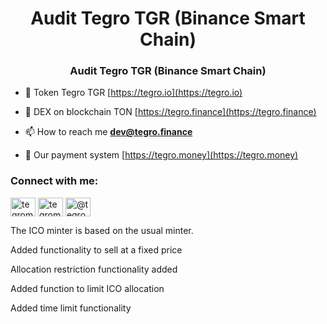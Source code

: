 <h1 align="center">Audit Tegro TGR (Binance Smart Chain)</h1>
<h3 align="center">Audit Tegro TGR (Binance Smart Chain)</h3>

- 📄 Token Tegro TGR [https://tegro.io](https://tegro.io)

- 📝 DEX on blockchain TON [https://tegro.finance](https://tegro.finance)

- 📫 How to reach me **dev@tegro.finance**

- 💬 Our payment system [https://tegro.money](https://tegro.money)

<h3 align="left">Connect with me:</h3>
<p align="left">
<a href="https://twitter.com/tegromoney" target="blank"><img align="center" src="https://raw.githubusercontent.com/rahuldkjain/github-profile-readme-generator/master/src/images/icons/Social/twitter.svg" alt="tegromoney" height="30" width="40" /></a>
<a href="https://instagram.com/tegromoney" target="blank"><img align="center" src="https://raw.githubusercontent.com/rahuldkjain/github-profile-readme-generator/master/src/images/icons/Social/instagram.svg" alt="tegromoney" height="30" width="40" /></a>
<a href="https://medium.com/@tegromoney" target="blank"><img align="center" src="https://raw.githubusercontent.com/rahuldkjain/github-profile-readme-generator/master/src/images/icons/Social/medium.svg" alt="@tegromoney" height="30" width="40" /></a>
</p>
<p align="left">
The ICO minter is based on the usual minter.
  </p>
<p align="left">
  Added functionality to sell at a fixed price
  </p>
<p align="left">
  Allocation restriction functionality added
  </p>
<p align="left">
  Added function to limit ICO allocation
  </p>
<p align="left">
  Added time limit functionality
</p>
